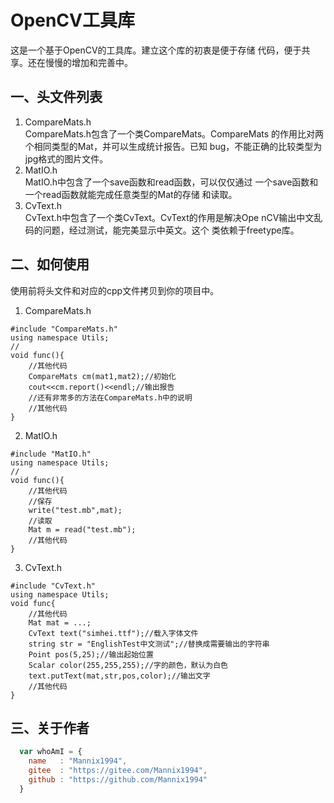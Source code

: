 # OpenCV工具库
这是一个基于OpenCV的工具库。建立这个库的初衷是便于存储
代码，便于共享。还在慢慢的增加和完善中。

## 一、头文件列表
1. CompareMats.h  
CompareMats.h包含了一个类CompareMats。CompareMats
的作用比对两个相同类型的Mat，并可以生成统计报告。已知
bug，不能正确的比较类型为jpg格式的图片文件。
2. MatIO.h  
MatIO.h中包含了一个save函数和read函数，可以仅仅通过
一个save函数和一个read函数就能完成任意类型的Mat的存储
和读取。
3. CvText.h  
CvText.h中包含了一个类CvText。CvText的作用是解决Ope
nCV输出中文乱码的问题，经过测试，能完美显示中英文。这个
类依赖于freetype库。
## 二、如何使用
使用前将头文件和对应的cpp文件拷贝到你的项目中。  
1. CompareMats.h  
```
#include "CompareMats.h"
using namespace Utils;
//
void func(){
    //其他代码
    CompareMats cm(mat1,mat2);//初始化
    cout<<cm.report()<<endl;//输出报告
    //还有非常多的方法在CompareMats.h中的说明
    //其他代码
}
```
2. MatIO.h  
```
#include "MatIO.h"
using namespace Utils;
//
void func(){
    //其他代码
    //保存
    write("test.mb",mat);
    //读取
    Mat m = read("test.mb");
    //其他代码
}
```
  
3. CvText.h  
```
#include "CvText.h"
using namespace Utils;
void func{
    //其他代码
    Mat mat = ...;
    CvText text("simhei.ttf");//载入字体文件
    string str = "EnglishTest中文测试";//替换成需要输出的字符串
    Point pos(5,25);//输出起始位置
    Scalar color(255,255,255);//字的颜色，默认为白色
    text.putText(mat,str,pos,color);//输出文字
    //其他代码
}
```

## 三、关于作者
```javascript
  var whoAmI = {
    name   : "Mannix1994",
    gitee  : "https://gitee.com/Mannix1994",
    github : "https://github.com/Mannix1994"
  }
```